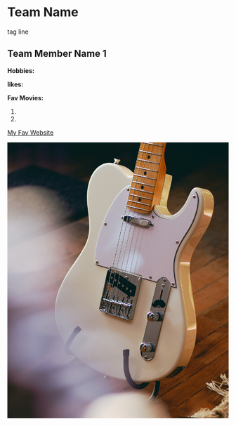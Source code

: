 # Team Name
tag line

## Team Member Name 1



**Hobbies:**


**likes:**


**Fav Movies:**


1.


2.

[My Fav Website](https://www.aniwave.to)


![Fender Telecaster](images/tele.jpg)